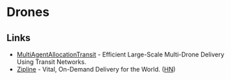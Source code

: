 # Drones

## Links

- [MultiAgentAllocationTransit](https://github.com/sisl/MultiAgentAllocationTransit.jl) - Efficient Large-Scale Multi-Drone Delivery Using Transit Networks.
- [Zipline](https://flyzipline.com/) - Vital, On-Demand Delivery for the World. ([HN](https://news.ycombinator.com/item?id=23445906))
